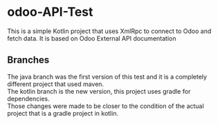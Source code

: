 # odoo-API-Test
This is a simple Kotlin project that uses XmlRpc to connect to Odoo and fetch data. It is based on Odoo External API documentation

## Branches  
The java branch was the first version of this test and it is a completely different project that used maven.  
The kotlin branch is the new version, this project uses gradle for dependencies.  
Those changes were made to be closer to the condition of the actual project that is a gradle project in kotlin.
